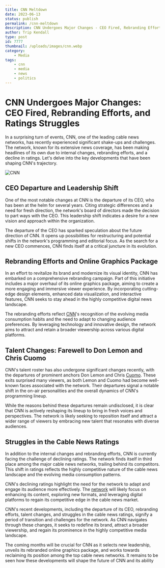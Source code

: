 ```yaml
---
title: CNN Meltdown
date: 2023-06-13
status: publish
permalink: /cnn-meltdown
description: CNN Undergoes Major Changes - CEO Fired, Rebranding Efforts, and Ratings Struggles
author: Trip Kendall
type: post
id: 7777
thumbnail: /uploads/images/cnn.webp
category:
    - Media
tags:
    - cnn
    - media
    - news
    - politics
---
```



# CNN Undergoes Major Changes: CEO Fired, Rebranding Efforts, and Ratings Struggles

In a surprising turn of events, CNN, one of the leading cable news networks, has recently experienced significant shake-ups and challenges. The network, known for its extensive news coverage, has been making headlines of its own due to internal changes, rebranding efforts, and a decline in ratings. Let's delve into the key developments that have been shaping CNN's trajectory.

![CNN](/uploads/images/cnn.webp)

## CEO Departure and Leadership Shift

One of the most notable changes at CNN is the departure of its CEO, who has been at the helm for several years. Citing strategic differences and a need for fresh direction, the network's board of directors made the decision to part ways with the CEO. This leadership shift indicates a desire for a new vision and approach within the organization.

The departure of the CEO has sparked speculation about the future direction of CNN. It opens up possibilities for restructuring and potential shifts in the network's programming and editorial focus. As the search for a new CEO commences, CNN finds itself at a critical juncture in its evolution.

## Rebranding Efforts and Online Graphics Package

In an effort to revitalize its brand and modernize its visual identity, CNN has embarked on a comprehensive rebranding campaign. Part of this initiative includes a major overhaul of its online graphics package, aiming to create a more engaging and immersive viewer experience. By incorporating cutting-edge design elements, enhanced data visualization, and interactive features, CNN seeks to stay ahead in the highly competitive digital news landscape.

The rebranding efforts reflect [CNN](https://headlin3s.com/tag/cnn)'s recognition of the evolving media consumption habits and the need to adapt to changing audience preferences. By leveraging technology and innovative design, the network aims to attract and retain a broader viewership across various digital platforms.

## Talent Changes: Farewell to Don Lemon and Chris Cuomo

CNN's talent roster has also undergone significant changes recently, with the departures of prominent anchors Don Lemon and Chris [Cuomo](https://headlin3s.com/search/cuomo). These exits surprised many viewers, as both Lemon and Cuomo had become well-known faces associated with the network. Their departures signal a notable shift in the on-air personalities and the overall dynamics of CNN's programming lineup.

While the reasons behind these departures remain undisclosed, it is clear that CNN is actively reshaping its lineup to bring in fresh voices and perspectives. The network is likely seeking to reposition itself and attract a wider range of viewers by embracing new talent that resonates with diverse audiences.

## Struggles in the Cable News Ratings

In addition to the internal changes and rebranding efforts, CNN is currently facing the challenge of declining ratings. The network finds itself in third place among the major cable news networks, trailing behind its competitors. This shift in ratings reflects the highly competitive nature of the cable news landscape and the evolving media consumption patterns.

CNN's declining ratings highlight the need for the network to adapt and engage its audience more effectively. The [network](https://wlog.app/posts/the-polygon-network.html) will likely focus on enhancing its content, exploring new formats, and leveraging digital platforms to regain its competitive edge in the cable news market.


CNN's recent developments, including the departure of its CEO, rebranding efforts, talent changes, and struggles in the cable news ratings, signify a period of transition and challenges for the network. As CNN navigates through these changes, it seeks to redefine its brand, attract a broader viewership, and regain its prominence in the highly competitive media landscape.

The coming months will be crucial for CNN as it selects new leadership, unveils its rebranded online graphics package, and works towards reclaiming its position among the top cable news networks. It remains to be seen how these developments will shape the future of CNN and its ability